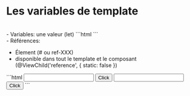 <!-- .slide: class="sfeir-basic-slide with-code" -->
# Les variables de template
<br>
- Variables: une valeur (let)
```html
<movie-details *ngFor="let movie of movies"></movie-details>
```
<!-- .element: class="big-code" -->
<br>
- Références:
<ul>
    <li>Élement (# ou ref-XXX)</li>
    <li>disponible dans tout le template et le composant (@ViewChild('reference', { static: false })</li>
</ul>
```html
<input #phone type="text" />
<button type="button" (click)="call(phone.value)">Click</button>
<input ref-fax type="text" />
<button type="button" (click)="fax(fax.value)">Click</button>
```
<!-- .element: class="big-code" -->
